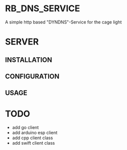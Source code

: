 # RB_DNS_SERVICE
A simple http based "DYNDNS"-Service for the cage light

# SERVER

## INSTALLATION


## CONFIGURATION


## USAGE





# TODO

* add go client
* add arduino esp client
* add cpp client class
* add swift client class
